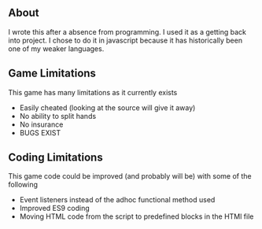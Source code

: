 ## About
I wrote this after a absence from programming. I used it as a getting back into project. I chose to do it in javascript because it has historically been one of my weaker languages. 


## Game Limitations
This game has many limitations as it currently exists

* Easily cheated (looking at the source will give it away)
* No ability to split hands
* No insurance
* BUGS EXIST

## Coding Limitations
This game code could be improved (and probably will be) with some of the following

* Event listeners instead of the adhoc functional method used
* Improved ES9 coding
* Moving HTML code from the script to predefined blocks in the HTMl file